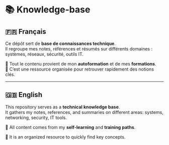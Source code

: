 # 📚 Knowledge-base

## 🇫🇷 Français  

Ce dépôt sert de **base de connaissances technique**.  
Il regroupe mes notes, références et résumés sur différents domaines : systèmes, réseaux, sécurité, outils IT.  

🔹 Tout le contenu provient de mon **autoformation** et de mes **formations**.  
🔹 C’est une ressource organisée pour retrouver rapidement des notions clés.  

---

## 🇬🇧 English  

This repository serves as a **technical knowledge base**.  
It gathers my notes, references, and summaries on different areas: systems, networking, security, IT tools.  

🔹 All content comes from my **self-learning** and **training paths**.

🔹 It is an organized resource to quickly find key concepts. 
